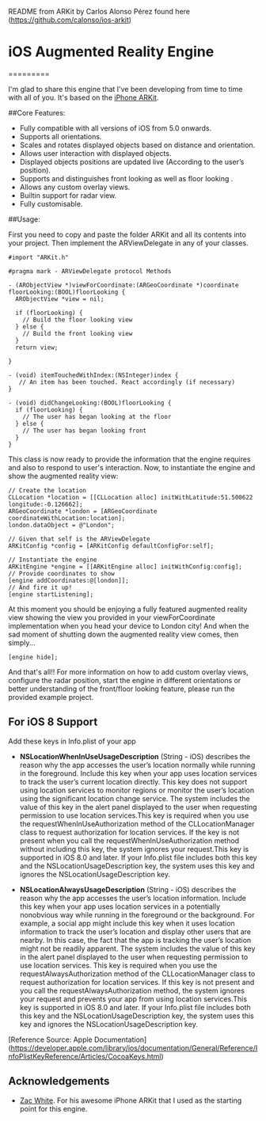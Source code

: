 README from ARKit by Carlos Alonso Pérez found here (https://github.com/calonso/ios-arkit)

# iOS Augmented Reality Engine
=========

I'm glad to share this engine that I've been developing from time to time with all of you. It's based on the [iPhone ARKit](https://github.com/zac/iphonearkit).

##Core Features:

 * Fully compatible with all versions of iOS from 5.0 onwards.
 * Supports all orientations.
 * Scales and rotates displayed objects based on distance and orientation.
 * Allows user interaction with displayed objects.
 * Displayed objects positions are updated live (According to the user’s position).
 * Supports and distinguishes front looking as well as floor looking .
 * Allows any custom overlay views.
 * Builtin support for radar view.
 * Fully customisable.

##Usage:

First you need to copy and paste the folder ARKit and all its contents into your project. Then implement the ARViewDelegate in any of your classes.

    #import "ARKit.h"

    #pragma mark - ARViewDelegate protocol Methods

    - (ARObjectView *)viewForCoordinate:(ARGeoCoordinate *)coordinate floorLooking:(BOOL)floorLooking {
      ARObjectView *view = nil;
    
      if (floorLooking) {
        // Build the floor looking view
      } else {
        // Build the front looking view
      }
      return view;

    }

    - (void) itemTouchedWithIndex:(NSInteger)index {
       // An item has been touched. React accordingly (if necessary)
    }

    - (void) didChangeLooking:(BOOL)floorLooking {
      if (floorLooking) {
        // The user has began looking at the floor    
      } else {
        // The user has began looking front
      }
    }
 
This class is now ready to provide the information that the engine requires and also to respond to user's interaction. Now, to instantiate the engine and show the augmented reality view:

    // Create the location
    CLLocation *location = [[CLLocation alloc] initWithLatitude:51.500622 longitude:-0.126662];
    ARGeoCoordinate *london = [ARGeoCoordinate coordinateWithLocation:location];
    london.dataObject = @"London";
    
    // Given that self is the ARViewDelegate
    ARKitConfig *config = [ARKitConfig defaultConfigFor:self];
    
    // Instantiate the engine
    ARKitEngine *engine = [[ARKitEngine alloc] initWithConfig:config];
    // Provide coordinates to show
    [engine addCoordinates:@[london]];
    // And fire it up!
    [engine startListening];

At this moment you should be enjoying a fully featured augmented reality view showing the view you provided in your viewForCoordinate implementation when you head your device to London city! And when the sad moment of shutting down the augmented reality view comes, then simply...

    [engine hide];

And that's all!! For more information on how to add custom overlay views, configure the radar position, start the engine in different orientations or better understanding of the front/floor looking feature, please run the provided example project.

## For iOS 8 Support
Add these keys in Info.plist of your app
* **NSLocationWhenInUseUsageDescription** (String - iOS) describes the reason why the app accesses the user’s location normally while running in the foreground. Include this key when your app uses location services to track the user’s current location directly. This key does not support using location services to monitor regions or monitor the user’s location using the significant location change service. The system includes the value of this key in the alert panel displayed to the user when requesting permission to use location services.This key is required when you use the requestWhenInUseAuthorization method of the CLLocationManager class to request authorization for location services. If the key is not present when you call the requestWhenInUseAuthorization method without including this key, the system ignores your request.This key is supported in iOS 8.0 and later. If your Info.plist file includes both this key and the NSLocationUsageDescription key, the system uses this key and ignores the NSLocationUsageDescription key.

* **NSLocationAlwaysUsageDescription** (String - iOS) describes the reason why the app accesses the user’s location information. Include this key when your app uses location services in a potentially nonobvious way while running in the foreground or the background. For example, a social app might include this key when it uses location information to track the user’s location and display other users that are nearby. In this case, the fact that the app is tracking the user’s location might not be readily apparent. The system includes the value of this key in the alert panel displayed to the user when requesting permission to use location services. This key is required when you use the requestAlwaysAuthorization method of the CLLocationManager class to request authorization for location services. If this key is not present and you call the requestAlwaysAuthorization method, the system ignores your request and prevents your app from using location services.This key is supported in iOS 8.0 and later. If your Info.plist file includes both this key and the NSLocationUsageDescription key, the system uses this key and ignores the NSLocationUsageDescription key.

[Reference Source: Apple Documentation] (https://developer.apple.com/library/ios/documentation/General/Reference/InfoPlistKeyReference/Articles/CocoaKeys.html)

## Acknowledgements

 * [Zac White](https://github.com/zac). For his awesome iPhone ARKit that I used as the starting point for this engine.


